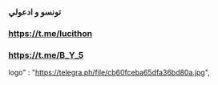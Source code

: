### تونسو و ادعولي
 ###  https://t.me/lucithon    
  
  ### https://t.me/B_Y_5
logo" : "https://telegra.ph/file/cb60fceba65dfa36bd80a.jpg",
